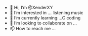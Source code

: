 - 👋 Hi, I’m @XenderXY
- 👀 I’m interested in ... listening music
- 🌱 I’m currently learning ...C coding
- 💞️ I’m looking to collaborate on ...
- 📫 How to reach me ...

<!---
XenderXY/XenderXY is a ✨ special ✨ repository because its `README.md` (this file) appears on your GitHub profile.
You can click the Preview link to take a look at your changes.
--->
